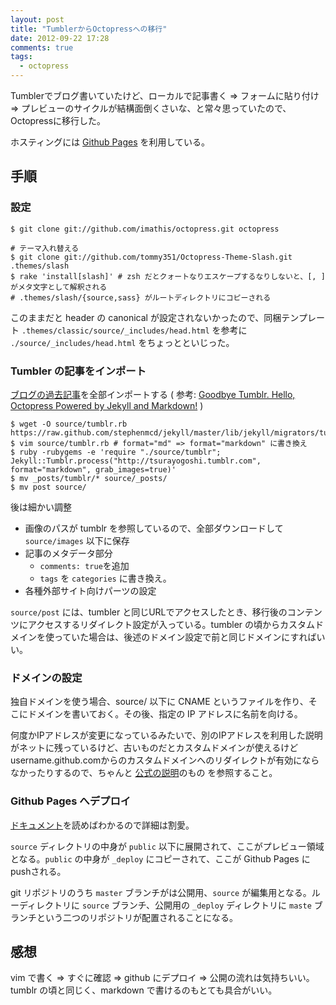 ```yaml
---
layout: post
title: "TumblerからOctopressへの移行"
date: 2012-09-22 17:28
comments: true
tags:
  - octopress
---
```


Tumblerでブログ書いていたけど、ローカルで記事書く => フォームに貼り付け => プレビューのサイクルが結構面倒くさいな、と常々思っていたので、Octopressに移行した。

ホスティングには [Github Pages][] を利用している。

<!-- more -->

##  手順

### 設定

    $ git clone git://github.com/imathis/octopress.git octopress

    # テーマ入れ替える    
    $ git clone git://github.com/tommy351/Octopress-Theme-Slash.git .themes/slash
    $ rake 'install[slash]' # zsh だとクォートなりエスケープするなりしないと、[, ] がメタ文字として解釈される
    # .themes/slash/{source,sass} がルートディレクトリにコピーされる
    
このままだと header の canonical が設定されないかったので、同梱テンプレート `.themes/classic/source/_includes/head.html` を参考に `./source/_includes/head.html` をちょっとといじった。
    
### Tumbler の記事をインポート

[ブログの過去記事](http://tsurayogoshi.tumblr.com/archive)を全部インポートする
( 参考: [Goodbye Tumblr. Hello, Octopress Powered by Jekyll and Markdown!][] )

    
    $ wget -O source/tumblr.rb https://raw.github.com/stephenmcd/jekyll/master/lib/jekyll/migrators/tumblr.rb
    $ vim source/tumblr.rb # format="md" => format="markdown" に書き換え
    $ ruby -rubygems -e 'require "./source/tumblr"; Jekyll::Tumblr.process("http://tsurayogoshi.tumblr.com", format="markdown", grab_images=true)'
    $ mv _posts/tumblr/* source/_posts/
    $ mv post source/

後は細かい調整

- 画像のパスが tumblr を参照しているので、全部ダウンロードして `source/images`
  以下に保存
- 記事のメタデータ部分
  - `comments: true`を追加
  - `tags` を `categories` に書き換え。
- 各種外部サイト向けパーツの設定

`source/post` には、tumbler と同じURLでアクセスしたとき、移行後のコンテンツにアクセスするリダイレクト設定が入っている。tumbler の頃からカスタムドメインを使っていた場合は、後述のドメイン設定で前と同じドメインにすればいい。

### ドメインの設定

独自ドメインを使う場合、source/ 以下に CNAME というファイルを作り、そこにドメインを書いておく。その後、指定の IP アドレスに名前を向ける。

何度かIPアドレスが変更になっているみたいで、別のIPアドレスを利用した説明がネットに残っているけど、古いものだとカスタムドメインが使えるけどusername.github.comからのカスタムドメインへのリダイレクトが有効にならなかったりするので、ちゃんと
[公式の説明](https://help.github.com/articles/setting-up-a-custom-domain-with-pages)のもの
を参照すること。

### Github Pages へデプロイ

[ドキュメント](http://octopress.org/docs/deploying/github/)を読めばわかるので詳細は割愛。

`source` ディレクトリの中身が `public` 以下に展開されて、ここがプレビュー領域となる。`public` の中身が `_deploy` にコピーされて、ここが Github Pages に pushされる。

git リポジトリのうち `master` ブランチがは公開用、`source` が編集用となる。ルーディレクトリに `source` ブランチ、公開用の `_deploy` ディレクトリに `maste` ブランチという二つのリポジトリが配置されることになる。


## 感想

vim で書く => すぐに確認 => github にデプロイ => 公開の流れは気持ちいい。tumblr の頃と同じく、markdown で書けるのもとても具合がいい。

[Github Pages]: http://pages.github.com/
[Goodbye Tumblr. Hello, Octopress Powered by Jekyll and Markdown!]: http://blog.assimov.net/blog/2012/03/24/tumblr-to-octopress-powered-by-jekyll-and-markdown/

